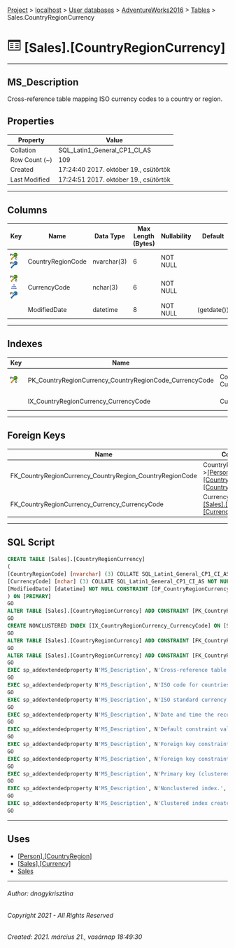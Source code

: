 #### 

[Project](../../../../index.md) > [localhost](../../../index.md) > [User databases](../../index.md) > [AdventureWorks2016](../index.md) > [Tables](Tables.md) > Sales.CountryRegionCurrency

# ![Tables](../../../../Images/Table32.png) [Sales].[CountryRegionCurrency]

---

## <a name="#description"></a>MS_Description

Cross-reference table mapping ISO currency codes to a country or region.

## <a name="#properties"></a>Properties

| Property | Value |
|---|---|
| Collation | SQL_Latin1_General_CP1_CI_AS |
| Row Count (~) | 109 |
| Created | 17:24:40 2017. október 19., csütörtök |
| Last Modified | 17:24:51 2017. október 19., csütörtök |


---

## <a name="#columns"></a>Columns

| Key | Name | Data Type | Max Length (Bytes) | Nullability | Default | Description |
|---|---|---|---|---|---|---|
| [![Cluster Primary Key PK_CountryRegionCurrency_CountryRegionCode_CurrencyCode: CountryRegionCode\CurrencyCode](../../../../Images/pkcluster.png)](#indexes)[![Foreign Keys FK_CountryRegionCurrency_CountryRegion_CountryRegionCode: [Person].[CountryRegion].CountryRegionCode](../../../../Images/fk.png)](#foreignkeys) | CountryRegionCode | nvarchar(3) | 6 | NOT NULL |  | _ISO code for countries and regions. Foreign key to CountryRegion.CountryRegionCode._ |
| [![Cluster Primary Key PK_CountryRegionCurrency_CountryRegionCode_CurrencyCode: CountryRegionCode\CurrencyCode](../../../../Images/pkcluster.png)](#indexes)[![Indexes IX_CountryRegionCurrency_CurrencyCode](../../../../Images/Index.png)](#indexes)[![Foreign Keys FK_CountryRegionCurrency_Currency_CurrencyCode: [Sales].[Currency].CurrencyCode](../../../../Images/fk.png)](#foreignkeys) | CurrencyCode | nchar(3) | 6 | NOT NULL |  | _ISO standard currency code. Foreign key to Currency.CurrencyCode._ |
|  | ModifiedDate | datetime | 8 | NOT NULL | (getdate()) | _Date and time the record was last updated._ |


---

## <a name="#indexes"></a>Indexes

| Key | Name | Key Columns | Unique | Description |
|---|---|---|---|---|
| [![Cluster Primary Key PK_CountryRegionCurrency_CountryRegionCode_CurrencyCode: CountryRegionCode\CurrencyCode](../../../../Images/pkcluster.png)](#indexes) | PK_CountryRegionCurrency_CountryRegionCode_CurrencyCode | CountryRegionCode, CurrencyCode | YES | _Primary key (clustered) constraint_ |
|  | IX_CountryRegionCurrency_CurrencyCode | CurrencyCode |  | _Nonclustered index._ |


---

## <a name="#foreignkeys"></a>Foreign Keys

| Name | Columns | Description |
|---|---|---|
| FK_CountryRegionCurrency_CountryRegion_CountryRegionCode | CountryRegionCode->[[Person].[CountryRegion].[CountryRegionCode]](CountryRegion.md) | _Foreign key constraint referencing CountryRegion.CountryRegionCode._ |
| FK_CountryRegionCurrency_Currency_CurrencyCode | CurrencyCode->[[Sales].[Currency].[CurrencyCode]](Currency.md) | _Foreign key constraint referencing Currency.CurrencyCode._ |


---

## <a name="#sqlscript"></a>SQL Script

```sql
CREATE TABLE [Sales].[CountryRegionCurrency]
(
[CountryRegionCode] [nvarchar] (3) COLLATE SQL_Latin1_General_CP1_CI_AS NOT NULL,
[CurrencyCode] [nchar] (3) COLLATE SQL_Latin1_General_CP1_CI_AS NOT NULL,
[ModifiedDate] [datetime] NOT NULL CONSTRAINT [DF_CountryRegionCurrency_ModifiedDate] DEFAULT (getdate())
) ON [PRIMARY]
GO
ALTER TABLE [Sales].[CountryRegionCurrency] ADD CONSTRAINT [PK_CountryRegionCurrency_CountryRegionCode_CurrencyCode] PRIMARY KEY CLUSTERED  ([CountryRegionCode], [CurrencyCode]) ON [PRIMARY]
GO
CREATE NONCLUSTERED INDEX [IX_CountryRegionCurrency_CurrencyCode] ON [Sales].[CountryRegionCurrency] ([CurrencyCode]) ON [PRIMARY]
GO
ALTER TABLE [Sales].[CountryRegionCurrency] ADD CONSTRAINT [FK_CountryRegionCurrency_CountryRegion_CountryRegionCode] FOREIGN KEY ([CountryRegionCode]) REFERENCES [Person].[CountryRegion] ([CountryRegionCode])
GO
ALTER TABLE [Sales].[CountryRegionCurrency] ADD CONSTRAINT [FK_CountryRegionCurrency_Currency_CurrencyCode] FOREIGN KEY ([CurrencyCode]) REFERENCES [Sales].[Currency] ([CurrencyCode])
GO
EXEC sp_addextendedproperty N'MS_Description', N'Cross-reference table mapping ISO currency codes to a country or region.', 'SCHEMA', N'Sales', 'TABLE', N'CountryRegionCurrency', NULL, NULL
GO
EXEC sp_addextendedproperty N'MS_Description', N'ISO code for countries and regions. Foreign key to CountryRegion.CountryRegionCode.', 'SCHEMA', N'Sales', 'TABLE', N'CountryRegionCurrency', 'COLUMN', N'CountryRegionCode'
GO
EXEC sp_addextendedproperty N'MS_Description', N'ISO standard currency code. Foreign key to Currency.CurrencyCode.', 'SCHEMA', N'Sales', 'TABLE', N'CountryRegionCurrency', 'COLUMN', N'CurrencyCode'
GO
EXEC sp_addextendedproperty N'MS_Description', N'Date and time the record was last updated.', 'SCHEMA', N'Sales', 'TABLE', N'CountryRegionCurrency', 'COLUMN', N'ModifiedDate'
GO
EXEC sp_addextendedproperty N'MS_Description', N'Default constraint value of GETDATE()', 'SCHEMA', N'Sales', 'TABLE', N'CountryRegionCurrency', 'CONSTRAINT', N'DF_CountryRegionCurrency_ModifiedDate'
GO
EXEC sp_addextendedproperty N'MS_Description', N'Foreign key constraint referencing CountryRegion.CountryRegionCode.', 'SCHEMA', N'Sales', 'TABLE', N'CountryRegionCurrency', 'CONSTRAINT', N'FK_CountryRegionCurrency_CountryRegion_CountryRegionCode'
GO
EXEC sp_addextendedproperty N'MS_Description', N'Foreign key constraint referencing Currency.CurrencyCode.', 'SCHEMA', N'Sales', 'TABLE', N'CountryRegionCurrency', 'CONSTRAINT', N'FK_CountryRegionCurrency_Currency_CurrencyCode'
GO
EXEC sp_addextendedproperty N'MS_Description', N'Primary key (clustered) constraint', 'SCHEMA', N'Sales', 'TABLE', N'CountryRegionCurrency', 'CONSTRAINT', N'PK_CountryRegionCurrency_CountryRegionCode_CurrencyCode'
GO
EXEC sp_addextendedproperty N'MS_Description', N'Nonclustered index.', 'SCHEMA', N'Sales', 'TABLE', N'CountryRegionCurrency', 'INDEX', N'IX_CountryRegionCurrency_CurrencyCode'
GO
EXEC sp_addextendedproperty N'MS_Description', N'Clustered index created by a primary key constraint.', 'SCHEMA', N'Sales', 'TABLE', N'CountryRegionCurrency', 'INDEX', N'PK_CountryRegionCurrency_CountryRegionCode_CurrencyCode'
GO

```


---

## <a name="#uses"></a>Uses

* [[Person].[CountryRegion]](CountryRegion.md)
* [[Sales].[Currency]](Currency.md)
* [Sales](../Security/Schemas/Sales.md)


---

###### Author:  dnagykrisztina

###### Copyright 2021 - All Rights Reserved

###### Created: 2021. március 21., vasárnap 18:49:30

